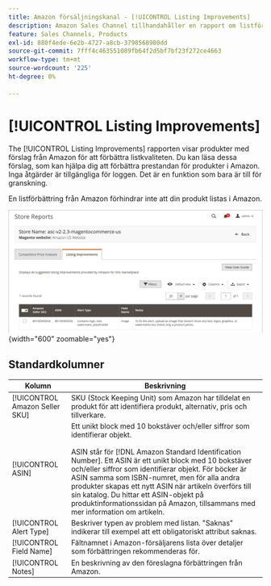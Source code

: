 ```yaml
---
title: Amazon försäljningskanal - [!UICONTROL Listing Improvements]
description: Amazon Sales Channel tillhandahåller en rapport om listförbättring som ger dig förslag på förbättringar av Amazon listkvalitet.
feature: Sales Channels, Products
exl-id: 880f4ede-6e2b-4727-a8cb-3798568980dd
source-git-commit: 7fff4c463551089fb64f2d5bf7bf23f272ce4663
workflow-type: tm+mt
source-wordcount: '225'
ht-degree: 0%

---
```


# [!UICONTROL Listing Improvements]

The [!UICONTROL Listing Improvements] rapporten visar produkter med förslag från Amazon för att förbättra listkvaliteten. Du kan läsa dessa förslag, som kan hjälpa dig att förbättra prestandan för produkter i Amazon. Inga åtgärder är tillgängliga för loggen. Det är en funktion som bara är till för granskning.

En listförbättring från Amazon förhindrar inte att din produkt listas i Amazon.

![Förbättringar av listor](assets/amazon-listing-improvements.png){width="600" zoomable="yes"}

## Standardkolumner

| Kolumn | Beskrivning |
|--------------------------------|------------------------------------------------------------------------------------------------------------------------------------------------------------------------------------------------------------------------------------------------------------------------------------------------------------------------------------------------------------------------------------------------------------------------------------------------------------------------------------------|
| [!UICONTROL Amazon Seller SKU] | SKU (Stock Keeping Unit) som Amazon har tilldelat en produkt för att identifiera produkt, alternativ, pris och tillverkare. |
| [!UICONTROL ASIN] | Ett unikt block med 10 bokstäver och/eller siffror som identifierar objekt.<br><br>ASIN står för [!DNL Amazon Standard Identification Number]. Ett ASIN är ett unikt block med 10 bokstäver och/eller siffror som identifierar objekt. För böcker är ASIN samma som ISBN-numret, men för alla andra produkter skapas ett nytt ASIN när artikeln överförs till sin katalog. Du hittar ett ASIN-objekt på produktinformationssidan på Amazon, tillsammans med mer information om artikeln. |
| [!UICONTROL Alert Type] | Beskriver typen av problem med listan. &quot;Saknas&quot; indikerar till exempel att ett obligatoriskt attribut saknas. |
| [!UICONTROL Field Name] | Fältnamnet i Amazon-försäljarens lista över detaljer som förbättringen rekommenderas för. |
| [!UICONTROL Notes] | En beskrivning av den föreslagna förbättringen från Amazon. |

